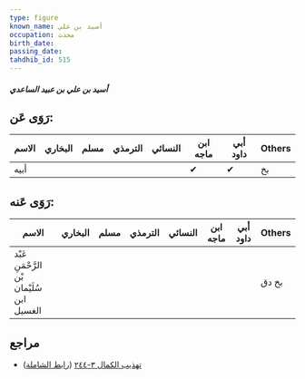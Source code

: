 ```yaml
---
type: figure
known_name: أسيد بن علي
occupation: محدث
birth_date:
passing_date:
tahdhib_id: 515
---
```

##### أسيد بن علي بن عبيد الساعدي

## رَوَى عَن:
| الاسم | البخاري | مسلم | الترمذي | النسائي | ابن ماجه | أبي داود | Others |
| ----- | ------- | ---- | ------- | ------- | -------- | -------- | ------ |
| أبيه  |         |      |         |         | ✔        | ✔        | بخ     |
## رَوَى عَنه:
| الاسم                                      | البخاري | مسلم | الترمذي | النسائي | ابن ماجه | أبي داود | Others |
| ------------------------------------------ | ------- | ---- | ------- | ------- | -------- | -------- | ------ |
| عَبْد الرَّحْمَنِ بْن سُلَيْمان ابن الغسيل |         |      |         |         |          |          | بخ دق  |
## مراجع
- [تهذيب الكمال ٣-٢٤٤](obsidian://open?vault=Tahdhib-al-Kamal&file=Figures/٥١٥-أسيد%20بن%20علي%20بن%20عبيد%20الساعدي) ([رابط الشاملة](https://shamela.ws/book/3722/1258))